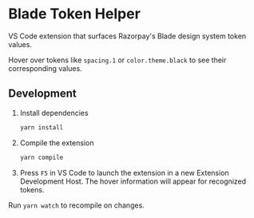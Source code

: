 # Blade Token Helper

VS Code extension that surfaces Razorpay's Blade design system token values.

Hover over tokens like `spacing.1` or `color.theme.black` to see their
corresponding values.

## Development

1. Install dependencies
   ```bash
   yarn install
   ```
2. Compile the extension
   ```bash
   yarn compile
   ```
3. Press `F5` in VS Code to launch the extension in a new Extension Development Host.
   The hover information will appear for recognized tokens.

Run `yarn watch` to recompile on changes.
